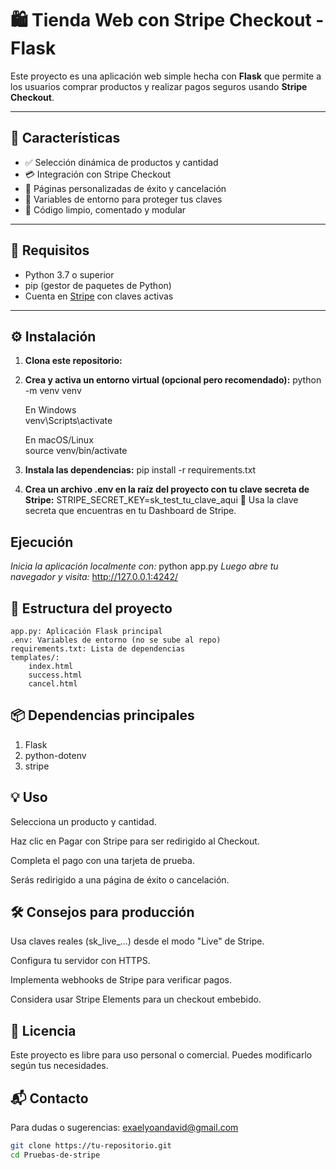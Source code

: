 # 🛍️ Tienda Web con Stripe Checkout - Flask

Este proyecto es una aplicación web simple hecha con **Flask** que permite a los usuarios comprar productos y realizar pagos seguros usando **Stripe Checkout**.

---

## 🚀 Características

- ✅ Selección dinámica de productos y cantidad  
- 💳 Integración con Stripe Checkout  
- 🎯 Páginas personalizadas de éxito y cancelación  
- 🔐 Variables de entorno para proteger tus claves  
- 🧼 Código limpio, comentado y modular  

---

## 🧰 Requisitos

- Python 3.7 o superior  
- pip (gestor de paquetes de Python)  
- Cuenta en [Stripe](https://dashboard.stripe.com/register) con claves activas  

---

## ⚙️ Instalación

1. **Clona este repositorio:**
2. **Crea y activa un entorno virtual (opcional pero recomendado):**
    python -m venv venv
    
    En Windows  
    venv\Scripts\activate
    
    En macOS/Linux  
    source venv/bin/activate
4. **Instala las dependencias:**
   pip install -r requirements.txt
5. **Crea un archivo .env en la raíz del proyecto con tu clave secreta de Stripe:**
   STRIPE_SECRET_KEY=sk_test_tu_clave_aqui
📝 Usa la clave secreta que encuentras en tu Dashboard de Stripe.

## Ejecución
 *Inicia la aplicación localmente con:* 
  python app.py
 *Luego abre tu navegador y visita:* 
  http://127.0.0.1:4242/

## 📁 Estructura del proyecto
    app.py: Aplicación Flask principal
    .env: Variables de entorno (no se sube al repo)
    requirements.txt: Lista de dependencias
    templates/:
        index.html
        success.html
        cancel.html

## 📦 Dependencias principales
1. Flask
2. python-dotenv
3. stripe

## 💡 Uso
  Selecciona un producto y cantidad.
  
  Haz clic en Pagar con Stripe para ser redirigido al Checkout.
  
  Completa el pago con una tarjeta de prueba.
  
  Serás redirigido a una página de éxito o cancelación.

## 🛠️ Consejos para producción
  Usa claves reales (sk_live_...) desde el modo "Live" de Stripe.
  
  Configura tu servidor con HTTPS.
  
  Implementa webhooks de Stripe para verificar pagos.
  
  Considera usar Stripe Elements para un checkout embebido.

## 📄 Licencia
  Este proyecto es libre para uso personal o comercial. Puedes modificarlo según tus necesidades.

## 📬 Contacto
  Para dudas o sugerencias: exaelyoandavid@gmail.com
```bash
git clone https://tu-repositorio.git
cd Pruebas-de-stripe
